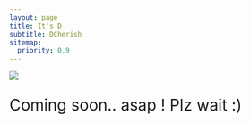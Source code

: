 ```yaml
---
layout: page
title: It's D
subtitle: DCherish
sitemap:
  priority: 0.9
---
```


<img src="{{ '/assets/img/pudhina.jpg' | prepend: site.baseurl }}" id="about-img">

<div id="describe-text">
	<p style="font-size:200%;">Coming soon.. asap ! Plz wait :)</p>
</div>
